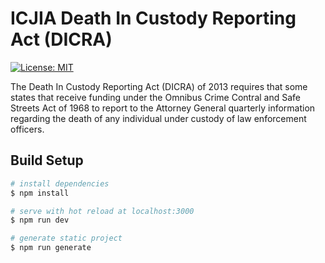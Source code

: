 # ICJIA Death In Custody Reporting Act (DICRA)

[![License: MIT](https://img.shields.io/badge/License-MIT-yellow.svg)](https://opensource.org/licenses/MIT)

The Death In Custody Reporting Act (DICRA) of 2013 requires that some states that receive funding under the Omnibus Crime Contral and Safe Streets Act of 1968 to report to the Attorney General quarterly information regarding the death of any individual under custody of law enforcement officers.

## Build Setup

```bash
# install dependencies
$ npm install

# serve with hot reload at localhost:3000
$ npm run dev

# generate static project
$ npm run generate
```

